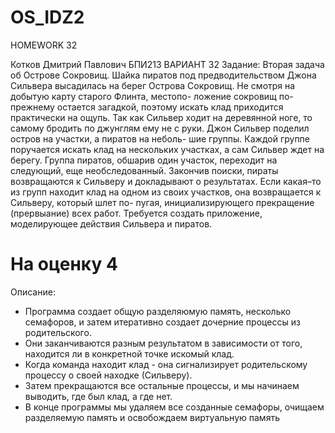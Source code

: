 # OS_IDZ2
HOMEWORK 32

  Котков Дмитрий Павлович БПИ213 
ВАРИАНТ 32
Задание:
Вторая задача об Острове Сокровищ. Шайка пиратов под предводительством Джона Сильвера высадилась на берег Острова Сокровищ. Не смотря на добытую карту старого Флинта, местопо- ложение сокровищ по-прежнему остается загадкой, поэтому искать клад приходится практически на ощупь. Так как Сильвер ходит на деревянной ноге, то самому бродить по джунглям ему не с руки. Джон Сильвер поделил остров на участки, а пиратов на неболь- шие группы. Каждой группе поручается искать клад на нескольких участках, а сам Сильвер ждет на берегу. Группа пиратов, обшарив один участок, переходит на следующий, еще необследованный. Закончив поиски, пираты возвращаются к Сильверу и докладывают о результатах. Если какая–то из групп находит клад на одном из своих участков, она возвращается к Сильверу, который шлет по- пугая, инициализирующего прекращение (прервыание) всех работ. Требуется создать приложение, моделирующее действия Сильвера и пиратов.

# На оценку 4
Описание:

- Программа создает общую разделяюмую память, несколько семафоров, и затем итеративно создает дочерние процессы из родительского. 
- Они заканчиваются разным результатом в зависимости от того, находится ли в конкретной точке искомый клад. 
- Когда команда находит клад - она сигнализирует родительскому процессу о своей находке (Сильверу). 
- Затем прекращаются все остальные процессы, и мы начинаем выводить, где был клад, а где нет.
- В конце программы мы удаляем все созданные семафоры, очищаем разделяемую память и освобождаем виртуальную память

